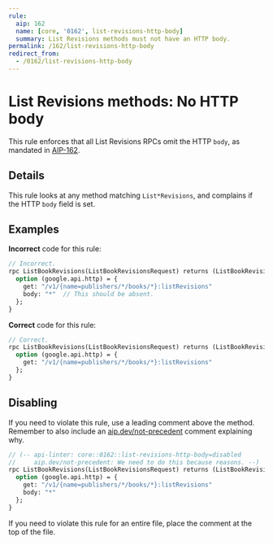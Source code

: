 ```yaml
---
rule:
  aip: 162
  name: [core, '0162', list-revisions-http-body]
  summary: List Revisions methods must not have an HTTP body.
permalink: /162/list-revisions-http-body
redirect_from:
  - /0162/list-revisions-http-body
---
```


# List Revisions methods: No HTTP body

This rule enforces that all List Revisions RPCs omit the HTTP `body`, as mandated in
[AIP-162][].

## Details

This rule looks at any method matching `List*Revisions`, and complains
if the HTTP `body` field is set.

## Examples

**Incorrect** code for this rule:

```proto
// Incorrect.
rpc ListBookRevisions(ListBookRevisionsRequest) returns (ListBookRevisionsResponse) {
  option (google.api.http) = {
    get: "/v1/{name=publishers/*/books/*}:listRevisions"
    body: "*"  // This should be absent.
  };
}
```

**Correct** code for this rule:

```proto
// Correct.
rpc ListBookRevisions(ListBookRevisionsRequest) returns (ListBookRevisionsResponse) {
  option (google.api.http) = {
    get: "/v1/{name=publishers/*/books/*}:listRevisions"
  };
}
```

## Disabling

If you need to violate this rule, use a leading comment above the method.
Remember to also include an [aip.dev/not-precedent][] comment explaining why.

```proto
// (-- api-linter: core::0162::list-revisions-http-body=disabled
//     aip.dev/not-precedent: We need to do this because reasons. --)
rpc ListBookRevisions(ListBookRevisionsRequest) returns (ListBookRevisionsResponse) {
  option (google.api.http) = {
    get: "/v1/{name=publishers/*/books/*}:listRevisions"
    body: "*"
  };
}
```

If you need to violate this rule for an entire file, place the comment at the
top of the file.

[aip-162]: https://aip.dev/162
[aip.dev/not-precedent]: https://aip.dev/not-precedent
